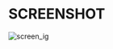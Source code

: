 # SCREENSHOT

![screen_ig](https://user-images.githubusercontent.com/34025272/106022458-28d87e80-60c6-11eb-9b89-2daf42fcb288.png)
